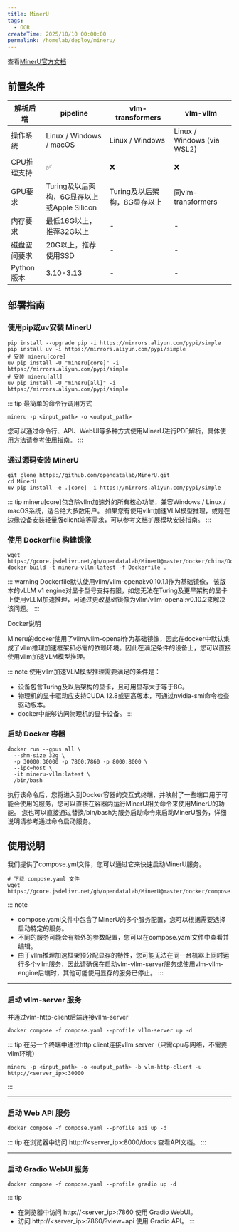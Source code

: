 ```yaml
---
title: MinerU
tags:
  - OCR
createTime: 2025/10/10 00:00:00
permalink: /homelab/deploy/mineru/
---
```


查看[MinerU官方文档](https://opendatalab.github.io/MinerU/zh/)

## 前置条件

| **解析后端** | **pipeline** | **vlm-transformers** | **vlm-vllm** |
|---|---|---|---|
| 操作系统 | Linux / Windows / macOS | Linux / Windows | Linux / Windows (via WSL2) |
| CPU推理支持 | ✅ | ❌ | ❌ |
| GPU要求 | Turing及以后架构，6G显存以上或Apple Silicon | Turing及以后架构，8G显存以上 | 同vlm-transformers |
| 内存要求 | 最低16G以上，推荐32G以上 | - | - |
| 磁盘空间要求 | 20G以上，推荐使用SSD | - | -|
| Python版本 | 3.10-3.13 | - | - |

## 部署指南

### **使用pip或uv安装 MinerU**

```shell
pip install --upgrade pip -i https://mirrors.aliyun.com/pypi/simple
pip install uv -i https://mirrors.aliyun.com/pypi/simple
# 安装 mineru[core]
uv pip install -U "mineru[core]" -i https://mirrors.aliyun.com/pypi/simple
# 安装 mineru[all]
uv pip install -U "mineru[all]" -i https://mirrors.aliyun.com/pypi/simple
```

::: tip
最简单的命令行调用方式

```shell
mineru -p <input_path> -o <output_path>
```

您可以通过命令行、API、WebUI等多种方式使用MinerU进行PDF解析，具体使用方法请参考[使用指南](https://opendatalab.github.io/MinerU/zh/usage/)。
:::

### **通过源码安装 MinerU**

```shell
git clone https://github.com/opendatalab/MinerU.git
cd MinerU
uv pip install -e .[core] -i https://mirrors.aliyun.com/pypi/simple
```

::: tip
mineru[core]包含除vllm加速外的所有核心功能，兼容Windows / Linux / macOS系统，适合绝大多数用户。 如果您有使用vllm加速VLM模型推理，或是在边缘设备安装轻量版client端等需求，可以参考文档扩展模块安装指南。
:::

### **使用 Dockerfile 构建镜像**

```shell
wget https://gcore.jsdelivr.net/gh/opendatalab/MinerU@master/docker/china/Dockerfile
docker build -t mineru-vllm:latest -f Dockerfile .
```

::: warning
Dockerfile默认使用vllm/vllm-openai:v0.10.1.1作为基础镜像， 该版本的vLLM v1 engine对显卡型号支持有限，如您无法在Turing及更早架构的显卡上使用vLLM加速推理，可通过更改基础镜像为vllm/vllm-openai:v0.10.2来解决该问题。
:::

Docker说明

Mineru的docker使用了vllm/vllm-openai作为基础镜像，因此在docker中默认集成了vllm推理加速框架和必需的依赖环境。因此在满足条件的设备上，您可以直接使用vllm加速VLM模型推理。

::: note
使用vllm加速VLM模型推理需要满足的条件是：

- 设备包含Turing及以后架构的显卡，且可用显存大于等于8G。
- 物理机的显卡驱动应支持CUDA 12.8或更高版本，可通过nvidia-smi命令检查驱动版本。
- docker中能够访问物理机的显卡设备。
:::

### **启动 Docker 容器**

```shell
docker run --gpus all \
  --shm-size 32g \
  -p 30000:30000 -p 7860:7860 -p 8000:8000 \
  --ipc=host \
  -it mineru-vllm:latest \
  /bin/bash
```

执行该命令后，您将进入到Docker容器的交互式终端，并映射了一些端口用于可能会使用的服务，您可以直接在容器内运行MinerU相关命令来使用MinerU的功能。 您也可以直接通过替换/bin/bash为服务启动命令来启动MinerU服务，详细说明请参考通过命令启动服务。

## 使用说明

我们提供了compose.yml文件，您可以通过它来快速启动MinerU服务。

```shell
# 下载 compose.yaml 文件
wget https://gcore.jsdelivr.net/gh/opendatalab/MinerU@master/docker/compose.yaml
```

::: note
- compose.yaml文件中包含了MinerU的多个服务配置，您可以根据需要选择启动特定的服务。
- 不同的服务可能会有额外的参数配置，您可以在compose.yaml文件中查看并编辑。
- 由于vllm推理加速框架预分配显存的特性，您可能无法在同一台机器上同时运行多个vllm服务，因此请确保在启动vlm-vllm-server服务或使用vlm-vllm-engine后端时，其他可能使用显存的服务已停止。
:::

---

### **启动 vllm-server 服务**

并通过vlm-http-client后端连接vllm-server

```shell
docker compose -f compose.yaml --profile vllm-server up -d
```

::: tip
在另一个终端中通过http client连接vllm server（只需cpu与网络，不需要vllm环境）
```shell
mineru -p <input_path> -o <output_path> -b vlm-http-client -u http://<server_ip>:30000
```
:::

---

### **启动 Web API 服务**

```shell
docker compose -f compose.yaml --profile api up -d
```

::: tip
在浏览器中访问 http://<server_ip>:8000/docs 查看API文档。
:::

---

### **启动 Gradio WebUI 服务**

```shell
docker compose -f compose.yaml --profile gradio up -d
```

::: tip
- 在浏览器中访问 http://<server_ip>:7860 使用 Gradio WebUI。
- 访问 http://<server_ip>:7860/?view=api 使用 Gradio API。
:::
